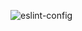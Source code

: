 ![eslint-config](https://socialify.git.ci/alejandrofdiaz/eslint-config/image?description=1&font=Inter&language=1&owner=1&pattern=Brick%20Wall&pulls=1&stargazers=1&theme=Dark)
